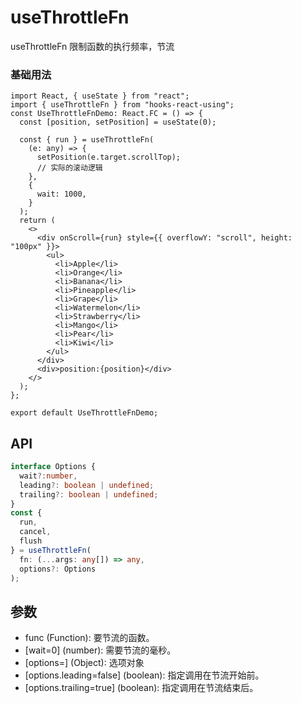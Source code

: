 # useThrottleFn

useThrottleFn 限制函数的执行频率，节流

### 基础用法

```tsx
import React, { useState } from "react";
import { useThrottleFn } from "hooks-react-using";
const UseThrottleFnDemo: React.FC = () => {
  const [position, setPosition] = useState(0);

  const { run } = useThrottleFn(
    (e: any) => {
      setPosition(e.target.scrollTop);
      // 实际的滚动逻辑
    },
    {
      wait: 1000,
    }
  );
  return (
    <>
      <div onScroll={run} style={{ overflowY: "scroll", height: "100px" }}>
        <ul>
          <li>Apple</li>
          <li>Orange</li>
          <li>Banana</li>
          <li>Pineapple</li>
          <li>Grape</li>
          <li>Watermelon</li>
          <li>Strawberry</li>
          <li>Mango</li>
          <li>Pear</li>
          <li>Kiwi</li>
        </ul>
      </div>
      <div>position:{position}</div>
    </>
  );
};

export default UseThrottleFnDemo;

```

## API

```typescript
interface Options {
  wait?:number,
  leading?: boolean | undefined;
  trailing?: boolean | undefined;
}
const {
  run,
  cancel,
  flush
} = useThrottleFn(
  fn: (...args: any[]) => any,
  options?: Options
);
```

## 参数
- func (Function): 要节流的函数。
- [wait=0] (number): 需要节流的毫秒。
- [options=] (Object): 选项对象
- [options.leading=false] (boolean): 指定调用在节流开始前。
- [options.trailing=true] (boolean): 指定调用在节流结束后。
